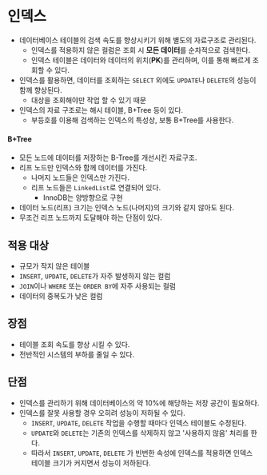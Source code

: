 # 인덱스

- 데이터베이스 테이블의 검색 속도를 향상시키기 위해 별도의 자료구조로 관리된다.
    - 인덱스를 적용하지 않은 컬럼은 조회 시 **모든 데이터**를 순차적으로 검색한다.
    - 인덱스 테이블은 데이터와 데이터의 위치(**PK**)를 관리하며, 이를 통해 빠르게 조회할 수 있다.
- 인덱스를 활용하면, 데이터를 조회하는 `SELECT` 외에도 `UPDATE`나 `DELETE`의 성능이 함께 향상된다.
    - 대상을 조회해야만 작업 할 수 있기 때문
- 인덱스의 자료 구조로는 해시 테이블, B+Tree 등이 있다.
    - 부등호를 이용해 검색하는 인덱스의 특성상, 보통 B+Tree를 사용한다.

#### B+Tree

- 모든 노드에 데이터를 저장하는 B-Tree를 개선시킨 자료구조.
- 리프 노드만 인덱스와 함께 데이터를 가진다.
    - 나머지 노드들은 인덱스만 가진다.
    - 리프 노드들은 `LinkedList`로 연결되어 있다.
      - InnoDB는 양방향으로 구현
- 데이터 노드(리프) 크기는 인덱스 노드(나머지)의 크기와 같지 않아도 된다.
- 무조건 리프 노드까지 도달해야 하는 단점이 있다.

## 적용 대상

- 규모가 작지 않은 테이블
- `INSERT`, `UPDATE`, `DELETE`가 자주 발생하지 않는 컬럼
- `JOIN`이나 `WHERE` 또는 `ORDER BY`에 자주 사용되는 컬럼
- 데이터의 중복도가 낮은 컬럼

## 장점

- 테이블 조회 속도를 향상 시킬 수 있다.
- 전반적인 시스템의 부하를 줄일 수 있다.

## 단점

- 인덱스를 관리하기 위해 데이터베이스의 약 10%에 해당하는 저장 공간이 필요하다.
- 인덱스를 잘못 사용할 경우 오히려 성능이 저하될 수 있다.
    - `INSERT`, `UPDATE`, `DELETE` 작업을 수행할 때마다 인덱스 테이블도 수정된다.
    - `UPDATE`와 `DELETE`는 기존의 인덱스를 삭제하지 않고 '사용하지 않음' 처리를 한다.
    - 따라서 `INSERT`, `UPDATE`, `DELETE` 가 빈번한 속성에 인덱스를 적용하면 인덱스 테이블 크기가 커지면서 성능이 저하된다.